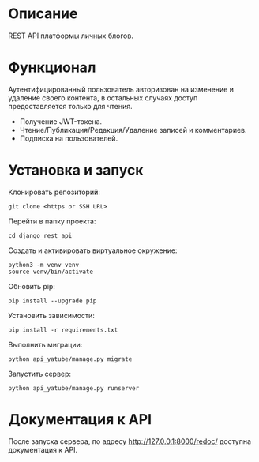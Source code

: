 # Описание
REST API платформы личных блогов.

# Функционал
Аутентифицированный пользователь авторизован на изменение и удаление своего контента,
в остальных случаях доступ предоставляется только для чтения.

- Получение JWT-токена.
- Чтение/Публикация/Редакция/Удаление записей и комментариев.
- Подписка на пользователей.


# Установка и запуск

Клонировать репозиторий:
```
git clone <https or SSH URL>
```

Перейти в папку проекта:
```
cd django_rest_api
```

Создать и активировать виртуальное окружение:
```
python3 -m venv venv
source venv/bin/activate
```

Обновить pip:
```
pip install --upgrade pip
```

Установить зависимости:
```
pip install -r requirements.txt
```

Выполнить миграции:
```
python api_yatube/manage.py migrate
```

Запустить сервер:
```
python api_yatube/manage.py runserver
```

# Документация к API
После запуска сервера, по адресу http://127.0.0.1:8000/redoc/ доступна документация к API.

